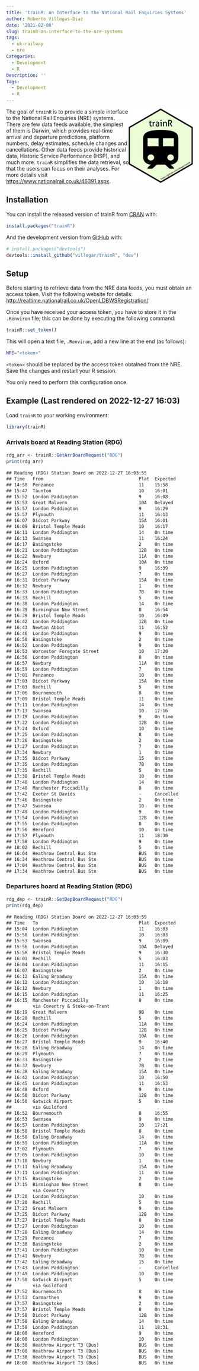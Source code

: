 ```yaml
---
title: 'trainR: An Interface to the National Rail Enquiries Systems'
author: Roberto Villegas-Diaz
date: '2021-02-08'
slug: trainR-an-interface-to-the-nre-systems
tags:
  - uk-railway
  - nre
Categories:
  - Development
  - R
Description: ''
Tags:
  - Development
  - R
---
```


<img src="https://raw.githubusercontent.com/villegar/trainR/main/inst/images/logo.png" alt="logo" align="right" height=200px/>

The goal of `trainR` is to provide a simple interface to the 
National Rail Enquiries (NRE) systems. There are few data feeds 
available, the simplest of them is Darwin, which provides real-time 
arrival and departure predictions, platform numbers, delay estimates, 
schedule changes and cancellations. Other data feeds provide historical 
data, Historic Service Performance (HSP), and much more. `trainR` 
simplifies the data retrieval, so that the users can focus on their 
analyses. For more details visit 
https://www.nationalrail.co.uk/46391.aspx.

## Installation

You can install the released version of trainR from [CRAN](https://CRAN.R-project.org) with:

``` r
install.packages("trainR")
```

And the development version from [GitHub](https://github.com/) with:

``` r
# install.packages("devtools")
devtools::install_github("villegar/trainR", "dev")
```

## Setup
Before starting to retrieve data from the NRE data feeds, you must obtain an access token. 
Visit the following website for details: http://realtime.nationalrail.co.uk/OpenLDBWSRegistration/

Once you have received your access token, you have to store it in the `.Renviron` file; this can be 
done by executing the following command:


```r
trainR::set_token()
```

This will open a text file, `.Renviron`, add a new line at the end (as follows):

```bash
NRE="<token>"
```

`<token>` should be replaced by the access token obtained from the NRE. Save the changes and restart 
your R session.

You only need to perform this configuration once.

## Example (Last rendered on 2022-12-27 16:03)

Load `trainR` to your working environment:

```r
library(trainR)
```

### Arrivals board at Reading Station (RDG)


```r
rdg_arr <- trainR::GetArrBoardRequest("RDG")
print(rdg_arr)
```

```
## Reading (RDG) Station Board on 2022-12-27 16:03:55
## Time   From                                    Plat  Expected
## 14:58  Penzance                                11    15:58
## 15:47  Taunton                                 10    16:01
## 15:52  London Paddington                       9     16:08
## 15:53  Great Malvern                           10A   Delayed
## 15:57  London Paddington                       9     16:29
## 15:57  Plymouth                                11    16:13
## 16:07  Didcot Parkway                          15A   16:01
## 16:09  Bristol Temple Meads                    10    16:17
## 16:11  London Paddington                       14    On time
## 16:13  Swansea                                 11    16:24
## 16:17  Basingstoke                             2     On time
## 16:21  London Paddington                       12B   On time
## 16:22  Newbury                                 11A   On time
## 16:24  Oxford                                  10A   On time
## 16:25  London Paddington                       9     16:39
## 16:27  London Paddington                       7     On time
## 16:31  Didcot Parkway                          15A   On time
## 16:32  Newbury                                 1     On time
## 16:33  London Paddington                       7B    On time
## 16:33  Redhill                                 5     On time
## 16:38  London Paddington                       14    On time
## 16:39  Birmingham New Street                   8     16:54
## 16:39  Bristol Temple Meads                    10    16:49
## 16:42  London Paddington                       12B   On time
## 16:43  Newton Abbot                            11    16:52
## 16:46  London Paddington                       9     On time
## 16:50  Basingstoke                             2     On time
## 16:52  London Paddington                       9     On time
## 16:53  Worcester Foregate Street               10    17:20
## 16:56  London Paddington                       8     On time
## 16:57  Newbury                                 11A   On time
## 16:59  London Paddington                       7     On time
## 17:01  Penzance                                10    On time
## 17:03  Didcot Parkway                          15A   On time
## 17:03  Redhill                                 5     On time
## 17:06  Bournemouth                             8     On time
## 17:09  Bristol Temple Meads                    11    On time
## 17:11  London Paddington                       14    On time
## 17:13  Swansea                                 10    17:16
## 17:19  London Paddington                       9     On time
## 17:22  London Paddington                       12B   On time
## 17:24  Oxford                                  10    On time
## 17:25  London Paddington                       8     On time
## 17:26  Basingstoke                             2     On time
## 17:27  London Paddington                       7     On time
## 17:34  Newbury                                 1     On time
## 17:35  Didcot Parkway                          15    On time
## 17:35  London Paddington                       7B    On time
## 17:35  Redhill                                 5     On time
## 17:38  Bristol Temple Meads                    10    On time
## 17:40  London Paddington                       14    On time
## 17:40  Manchester Piccadilly                   8     On time
## 17:42  Exeter St Davids                        -     Cancelled
## 17:46  Basingstoke                             2     On time
## 17:47  Swansea                                 10    On time
## 17:49  London Paddington                       9     On time
## 17:54  London Paddington                       12B   On time
## 17:55  London Paddington                       8     On time
## 17:56  Hereford                                10    On time
## 17:57  Plymouth                                11    18:30
## 17:58  London Paddington                       9     On time
## 18:02  Redhill                                 5     On time
## 16:04  Heathrow Central Bus Stn                BUS   On time
## 16:34  Heathrow Central Bus Stn                BUS   On time
## 17:04  Heathrow Central Bus Stn                BUS   On time
## 17:34  Heathrow Central Bus Stn                BUS   On time
```

### Departures board at Reading Station (RDG)


```r
rdg_dep <- trainR::GetDepBoardRequest("RDG")
print(rdg_dep)
```

```
## Reading (RDG) Station Board on 2022-12-27 16:03:59
## Time   To                                      Plat  Expected
## 15:04  London Paddington                       11    16:03
## 15:50  London Paddington                       10    16:03
## 15:53  Swansea                                 9     16:09
## 15:56  London Paddington                       10A   Delayed
## 15:58  Bristol Temple Meads                    9     16:30
## 16:01  Redhill                                 5     16:03
## 16:04  London Paddington                       11    16:15
## 16:07  Basingstoke                             2     On time
## 16:12  Ealing Broadway                         15A   On time
## 16:12  London Paddington                       10    16:18
## 16:12  Newbury                                 1     On time
## 16:15  London Paddington                       11    16:25
## 16:15  Manchester Piccadilly                   8     On time
##        via Coventry & Stoke-on-Trent           
## 16:19  Great Malvern                           9B    On time
## 16:20  Redhill                                 5     On time
## 16:24  London Paddington                       11A   On time
## 16:25  Didcot Parkway                          12B   On time
## 16:26  London Paddington                       10A   On time
## 16:27  Bristol Temple Meads                    9     16:40
## 16:28  Ealing Broadway                         14    On time
## 16:29  Plymouth                                7     On time
## 16:33  Basingstoke                             2     On time
## 16:37  Newbury                                 7B    On time
## 16:38  Ealing Broadway                         15A   On time
## 16:42  London Paddington                       10    16:50
## 16:45  London Paddington                       11    16:53
## 16:48  Oxford                                  9     On time
## 16:50  Didcot Parkway                          12B   On time
## 16:50  Gatwick Airport                         5     On time
##        via Guildford                           
## 16:52  Bournemouth                             8     16:55
## 16:53  Swansea                                 9     On time
## 16:57  London Paddington                       10    17:21
## 16:58  Bristol Temple Meads                    8     On time
## 16:58  Ealing Broadway                         14    On time
## 16:59  London Paddington                       11A   On time
## 17:02  Plymouth                                7     On time
## 17:05  London Paddington                       10    On time
## 17:10  Newbury                                 1     On time
## 17:11  Ealing Broadway                         15A   On time
## 17:11  London Paddington                       11    On time
## 17:15  Basingstoke                             2     On time
## 17:15  Birmingham New Street                   8     On time
##        via Coventry                            
## 17:20  London Paddington                       10    On time
## 17:20  Redhill                                 5     On time
## 17:23  Great Malvern                           9     On time
## 17:25  Didcot Parkway                          12B   On time
## 17:27  Bristol Temple Meads                    8     On time
## 17:27  London Paddington                       10    On time
## 17:28  Ealing Broadway                         14    On time
## 17:29  Penzance                                7     On time
## 17:38  Basingstoke                             2     On time
## 17:41  London Paddington                       10    On time
## 17:41  Newbury                                 7B    On time
## 17:42  Ealing Broadway                         15    On time
## 17:43  London Paddington                       -     Cancelled
## 17:49  London Paddington                       10    On time
## 17:50  Gatwick Airport                         5     On time
##        via Guildford                           
## 17:52  Bournemouth                             8     On time
## 17:53  Carmarthen                              9     On time
## 17:57  Basingstoke                             2     On time
## 17:57  Bristol Temple Meads                    8     On time
## 17:58  Didcot Parkway                          12B   On time
## 17:58  Ealing Broadway                         14    On time
## 17:58  London Paddington                       11    18:31
## 18:00  Hereford                                9     On time
## 18:00  London Paddington                       10    On time
## 16:30  Heathrow Airport T3 (Bus)               BUS   On time
## 17:00  Heathrow Airport T3 (Bus)               BUS   On time
## 17:30  Heathrow Airport T3 (Bus)               BUS   On time
## 18:00  Heathrow Airport T3 (Bus)               BUS   On time
```
